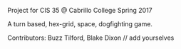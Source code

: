 Project for CIS 35 @ Cabrillo College Spring 2017

A turn based, hex-grid, space, dogfighting game. 


Contributors: Buzz Tilford, Blake Dixon
// add yourselves
